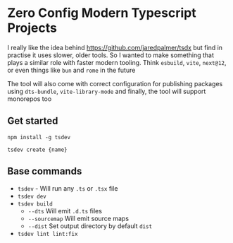 # Zero Config Modern Typescript Projects

I really like the idea behind https://github.com/jaredpalmer/tsdx but find in practise it uses slower, older tools. So I wanted to make something that plays a similar role with faster modern tooling. Think `esbuild`, `vite`, `next@12`, or even things like `bun` and `rome` in the future

The tool will also come with correct configuration for publishing packages using `dts-bundle`, `vite-library-mode` and finally, the tool will support monorepos too

## Get started

```
npm install -g tsdev

tsdev create {name}
```

## Base commands

- `tsdev` - Will run any `.ts` or `.tsx` file
- `tsdev dev`
- `tsdev build`
    - `--dts` Will emit `.d.ts` files
    - `--sourcemap` Will emit source maps
    - `--dist` Set output directory by default `dist`
- `tsdev lint lint:fix`